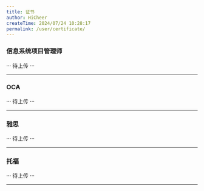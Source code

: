 ```yaml
---
title: 证书
author: HiCheer
createTime: 2024/07/24 10:28:17
permalink: /user/certificate/
---
```


### 信息系统项目管理师 

··· 待上传 ···

---
### OCA 

··· 待上传 ···

---
### 雅思

··· 待上传 ···

---
### 托福

··· 待上传 ···

---
